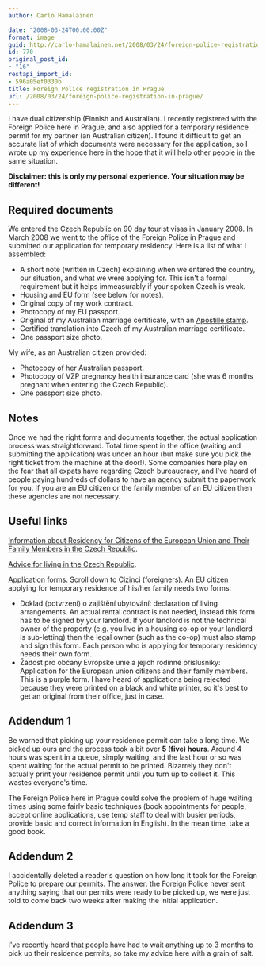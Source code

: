 ```yaml
---
author: Carlo Hamalainen

date: "2008-03-24T00:00:00Z"
format: image
guid: http://carlo-hamalainen.net/2008/03/24/foreign-police-registration-in-prague/
id: 770
original_post_id:
- "16"
restapi_import_id:
- 596a05ef0330b
title: Foreign Police registration in Prague
url: /2008/03/24/foreign-police-registration-in-prague/
---
```

I have dual citizenship (Finnish and Australian). I recently registered with the Foreign Police here in Prague, and also applied for a temporary residence permit for my partner (an Australian citizen). I found it difficult to get an accurate list of which documents were necessary for the application, so I wrote up my experience here in the hope that it will help other people in the same situation.

**Disclaimer: this is only my personal experience. Your situation may be different!**

## Required documents

We entered the Czech Republic on 90 day tourist visas in January 2008. In March 2008 we went to the office of the Foreign Police in Prague and submitted our application for temporary residency. Here is a list of what I assembled:

  * A short note (written in Czech) explaining when we entered the country, our situation, and what we were applying for. This isn't a formal requirement but it helps immeasurably if your spoken Czech is weak.
  * Housing and EU form (see below for notes).
  * Original copy of my work contract.
  * Photocopy of my EU passport.
  * Original of my Australian marriage certificate, with an [Apostille stamp](http://www.smartraveller.gov.au/authen.html).
  * Certified translation into Czech of my Australian marriage certificate.
  * One passport size photo.

My wife, as an Australian citizen provided:

  * Photocopy of her Australian passport.
  * Photocopy of VZP pregnancy health insurance card (she was 6 months pregnant when entering the Czech Republic).
  * One passport size photo.

## Notes

Once we had the right forms and documents together, the actual application process was straightforward. Total time spent in the office (waiting and submitting the application) was under an hour (but make sure you pick the right ticket from the machine at the door!). Some companies here play on the fear that all expats have regarding Czech bureaucracy, and I've heard of people paying hundreds of dollars to have an agency submit the paperwork for you. If you are an EU citizen or the family member of an EU citizen then these agencies are not necessary.

## Useful links

[Information about Residency for Citizens of the European Union and Their Family Members in the Czech Republic](http://magistrat.praha-mesto.cz/75523_Information-about-Residency-for-Citizens-of-the-European-Union-and-Their-Family-Members-in-the-Czech-Republic).

[Advice for living in the Czech Republic](http://www.en.domavcr.cz/advices-for-living-in-the-czech-republic/residence-in-the-czech-republic/223).

[Application forms](http://www.mvcr.cz/rady/formulare/index.html). Scroll down to Cizinci (foreigners). An EU citizen applying for temporary residence of his/her family needs two forms:

  * Doklad (potvrzení) o zajištění ubytování: declaration of living arrangements. An actual rental contract is not needed, instead this form has to be signed by your landlord. If your landlord is not the technical owner of the property (e.g. you live in a housing co-op or your landlord is sub-letting) then the legal owner (such as the co-op) must also stamp and sign this form. Each person who is applying for temporary residency needs their own form.
  * Žádost pro občany Evropské unie a jejich rodinné příslušníky: Application for the European union citizens and their family members. This is a purple form. I have heard of applications being rejected because they were printed on a black and white printer, so it's best to get an original from their office, just in case.

## Addendum 1

Be warned that picking up your residence permit can take a long time. We picked up ours and the process took a bit over **5 (five) hours**. Around 4 hours was spent in a queue, simply waiting, and the last hour or so was spent waiting for the actual permit to be printed. Bizarrely they don't actually print your residence permit until you turn up to collect it. This wastes everyone's time.

The Foreign Police here in Prague could solve the problem of huge waiting times using some fairly basic techniques (book appointments for people, accept online applications, use temp staff to deal with busier periods, provide basic and correct information in English). In the mean time, take a good book.

## Addendum 2

I accidentally deleted a reader's question on how long it took for the Foreign Police to prepare our permits. The answer: the Foreign Police never sent anything saying that our permits were ready to be picked up, we were just told to come back two weeks after making the initial application.

## Addendum 3

I've recently heard that people have had to wait anything up to 3 months to pick up their residence permits, so take my advice here with a grain of salt.